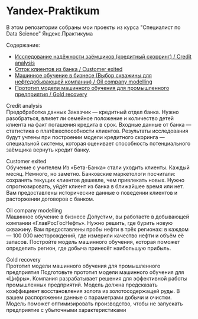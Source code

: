 # Yandex-Praktikum

В этом репозитории собраны мои проекты из курса "Специалист по Data Science" Яндекс.Практикума

Содержание:

- [Исследование надёжности заёмщиков (кредитный скорринг) / Credit analysis](https://github.com/Iurii-Ermakov/Yandex-Praktikum/tree/ermakovls/Credit-Analysis)
- [Отток клиентов из банка / Customer exited](https://github.com/Iurii-Ermakov/Yandex-Praktikum/tree/ermakovls/Customer-Exited)
- [Машинное обучение в бизнесе (Выбор скважины для нефтедобывающей компании) / Oil company modelling](https://github.com/Iurii-Ermakov/Yandex-Praktikum/tree/ermakovls/Oil-company-modelling)
- [Прототип модели машинного обучения для промышленного предприятия / Gold recovery](https://github.com/Iurii-Ermakov/Yandex-Praktikum/tree/ermakovls/Gold-recovery)


Credit analysis
<br>Предобработка данных
Заказчик — кредитный отдел банка. Нужно разобраться, влияет ли семейное положение и количество детей клиента на факт погашения кредита в срок. Входные данные от банка — статистика о платёжеспособности клиентов. Результаты исследования будут учтены при построении модели кредитного скоринга — специальной системы, которая оценивает способность потенциального заёмщика вернуть кредит банку.


Customer exited
<br>Обучение с учителем
Из «Бета-Банка» стали уходить клиенты. Каждый месяц. Немного, но заметно. Банковские маркетологи посчитали: сохранять текущих клиентов дешевле, чем привлекать новых. Нужно спрогнозировать, уйдёт клиент из банка в ближайшее время или нет. Вам предоставлены исторические данные о поведении клиентов и расторжении договоров с банком.


Oil company modelling
<br>Машинное обучение в бизнесе
Допустим, вы работаете в добывающей компании «ГлавРосГосНефть». Нужно решить, где бурить новую скважину. Вам предоставлены пробы нефти в трёх регионах: в каждом — 100 000 месторождений, где измерили качество нефти и объём её запасов. Постройте модель машинного обучения, которая поможет определить регион, где добыча принесёт наибольшую прибыль.

Gold recovery
<br>Прототип модели машинного обучения для промышленного предприятия
Подготовьте прототип модели машинного обучения для «Цифры». Компания разрабатывает решения для эффективной работы промышленных предприятий. Модель должна предсказать коэффициент восстановления золота из золотосодержащей руды. В вашем распоряжении данные с параметрами добычи и очистки. Модель поможет оптимизировать производство, чтобы не запускать предприятие с убыточными характеристиками
